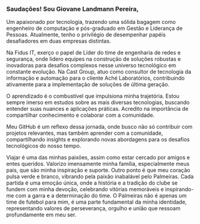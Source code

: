 ### Saudações! Sou Giovane Landmann Pereira, 

Um apaixonado por tecnologia, trazendo uma sólida bagagem como engenheiro de computação e pós-graduado em Gestão e Liderança de Pessoas. Atualmente, tenho o privilégio de desempenhar papéis desafiadores em duas empresas distintas.

Na Fidus IT, exerço o papel de Líder do time de engenharia de redes e segurança, onde lidero equipes na construção de soluções robustas e inovadoras para desafios complexos nesse universo tecnológico em constante evolução. Na Cast Group, atuo como consultor de tecnologia da informação e automação para o cliente Aché Laboratórios, contribuindo ativamente para a implementação de soluções de última geração.

O aprendizado é o combustível que impulsiona minha trajetória. Estou sempre imerso em estudos sobre as mais diversas tecnologias, buscando entender suas nuances e aplicações práticas. Acredito na importância de compartilhar conhecimento e colaborar com a comunidade.

Meu GitHub é um reflexo dessa jornada, onde busco não só contribuir com projetos relevantes, mas também aprender com a comunidade, compartilhando insights e explorando novas abordagens para os desafios tecnológicos do nosso tempo.

Viajar é uma das minhas paixões, assim como estar cercado por amigos e entes queridos. Valorizo imensamente minha família, especialmente meus pais, que são minha inspiração e suporte.
Outro ponto é que meu coração pulsa verde e branco, vibrando pela paixão inabalável pelo Palmeiras. Cada partida é uma emoção única, onde a história e a tradição do clube se fundem com minha devoção, celebrando vitórias memoráveis e inspirando-me com a garra e a determinação do time. O Palmeiras não é apenas um time de futebol para mim, é uma parte fundamental da minha identidade, representando valores de perseverança, orgulho e união que ressoam profundamente em meu ser.
